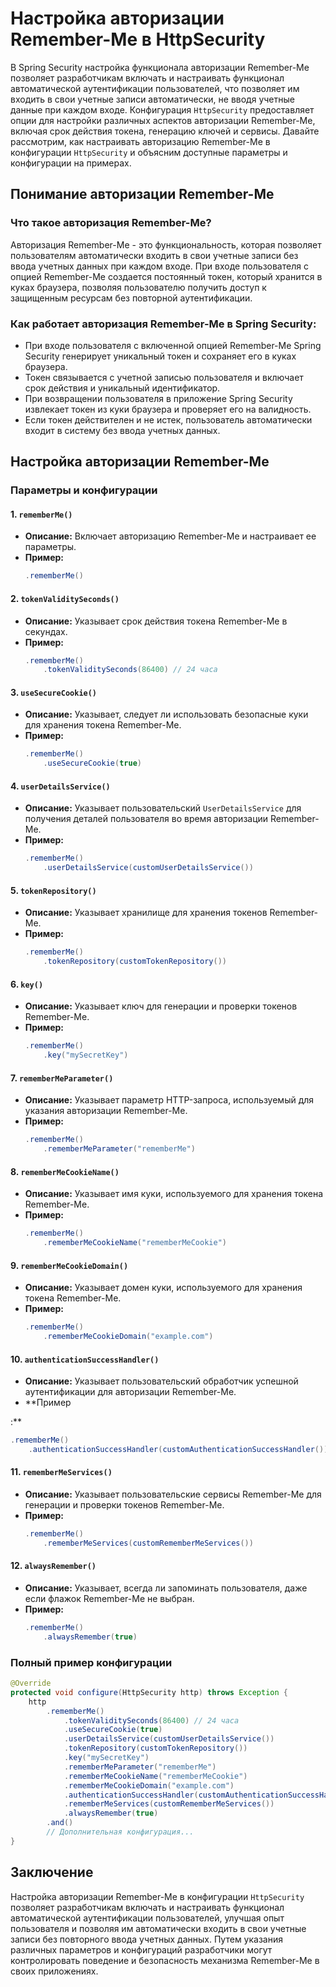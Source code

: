 # Настройка авторизации Remember-Me в HttpSecurity

В Spring Security настройка функционала авторизации Remember-Me позволяет разработчикам включать и настраивать функционал автоматической аутентификации пользователей, что позволяет им входить в свои учетные записи автоматически, не вводя учетные данные при каждом входе. Конфигурация `HttpSecurity` предоставляет опции для настройки различных аспектов авторизации Remember-Me, включая срок действия токена, генерацию ключей и сервисы. Давайте рассмотрим, как настраивать авторизацию Remember-Me в конфигурации `HttpSecurity` и объясним доступные параметры и конфигурации на примерах.

## Понимание авторизации Remember-Me

### Что такое авторизация Remember-Me?

Авторизация Remember-Me - это функциональность, которая позволяет пользователям автоматически входить в свои учетные записи без ввода учетных данных при каждом входе. При входе пользователя с опцией Remember-Me создается постоянный токен, который хранится в куках браузера, позволяя пользователю получить доступ к защищенным ресурсам без повторной аутентификации.

### Как работает авторизация Remember-Me в Spring Security:

- При входе пользователя с включенной опцией Remember-Me Spring Security генерирует уникальный токен и сохраняет его в куках браузера.
- Токен связывается с учетной записью пользователя и включает срок действия и уникальный идентификатор.
- При возвращении пользователя в приложение Spring Security извлекает токен из куки браузера и проверяет его на валидность.
- Если токен действителен и не истек, пользователь автоматически входит в систему без ввода учетных данных.

## Настройка авторизации Remember-Me

### Параметры и конфигурации

#### 1. `rememberMe()`

- **Описание:** Включает авторизацию Remember-Me и настраивает ее параметры.
- **Пример:**
  ```java
  .rememberMe()
  ```

#### 2. `tokenValiditySeconds()`

- **Описание:** Указывает срок действия токена Remember-Me в секундах.
- **Пример:**
  ```java
  .rememberMe()
      .tokenValiditySeconds(86400) // 24 часа
  ```

#### 3. `useSecureCookie()`

- **Описание:** Указывает, следует ли использовать безопасные куки для хранения токена Remember-Me.
- **Пример:**
  ```java
  .rememberMe()
      .useSecureCookie(true)
  ```

#### 4. `userDetailsService()`

- **Описание:** Указывает пользовательский `UserDetailsService` для получения деталей пользователя во время авторизации Remember-Me.
- **Пример:**
  ```java
  .rememberMe()
      .userDetailsService(customUserDetailsService())
  ```

#### 5. `tokenRepository()`

- **Описание:** Указывает хранилище для хранения токенов Remember-Me.
- **Пример:**
  ```java
  .rememberMe()
      .tokenRepository(customTokenRepository())
  ```

#### 6. `key()`

- **Описание:** Указывает ключ для генерации и проверки токенов Remember-Me.
- **Пример:**
  ```java
  .rememberMe()
      .key("mySecretKey")
  ```

#### 7. `rememberMeParameter()`

- **Описание:** Указывает параметр HTTP-запроса, используемый для указания авторизации Remember-Me.
- **Пример:**
  ```java
  .rememberMe()
      .rememberMeParameter("rememberMe")
  ```

#### 8. `rememberMeCookieName()`

- **Описание:** Указывает имя куки, используемого для хранения токена Remember-Me.
- **Пример:**
  ```java
  .rememberMe()
      .rememberMeCookieName("rememberMeCookie")
  ```

#### 9. `rememberMeCookieDomain()`

- **Описание:** Указывает домен куки, используемого для хранения токена Remember-Me.
- **Пример:**
  ```java
  .rememberMe()
      .rememberMeCookieDomain("example.com")
  ```

#### 10. `authenticationSuccessHandler()`

- **Описание:** Указывает пользовательский обработчик успешной аутентификации для авторизации Remember-Me.
- **Пример

:**
  ```java
  .rememberMe()
      .authenticationSuccessHandler(customAuthenticationSuccessHandler())
  ```

#### 11. `rememberMeServices()`

- **Описание:** Указывает пользовательские сервисы Remember-Me для генерации и проверки токенов Remember-Me.
- **Пример:**
  ```java
  .rememberMe()
      .rememberMeServices(customRememberMeServices())
  ```

#### 12. `alwaysRemember()`

- **Описание:** Указывает, всегда ли запоминать пользователя, даже если флажок Remember-Me не выбран.
- **Пример:**
  ```java
  .rememberMe()
      .alwaysRemember(true)
  ```

### Полный пример конфигурации

```java
@Override
protected void configure(HttpSecurity http) throws Exception {
    http
        .rememberMe()
            .tokenValiditySeconds(86400) // 24 часа
            .useSecureCookie(true)
            .userDetailsService(customUserDetailsService())
            .tokenRepository(customTokenRepository())
            .key("mySecretKey")
            .rememberMeParameter("rememberMe")
            .rememberMeCookieName("rememberMeCookie")
            .rememberMeCookieDomain("example.com")
            .authenticationSuccessHandler(customAuthenticationSuccessHandler())
            .rememberMeServices(customRememberMeServices())
            .alwaysRemember(true)
        .and()
        // Дополнительная конфигурация...
}
```

## Заключение

Настройка авторизации Remember-Me в конфигурации `HttpSecurity` позволяет разработчикам включать и настраивать функционал автоматической аутентификации пользователей, улучшая опыт пользователя и позволяя им автоматически входить в свои учетные записи без повторного ввода учетных данных. Путем указания различных параметров и конфигураций разработчики могут контролировать поведение и безопасность механизма Remember-Me в своих приложениях.
